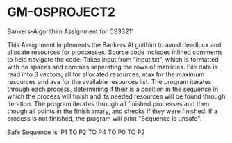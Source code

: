 # GM-OSPROJECT2
Bankers-Algorithim Assignment for CS33211

This Assignment implements the Bankers ALgoithim to avoid deadlock and allocate resources for proccesses. Source code includes inlined comments
to help navigate the code. Takes input from "input.txt", which is formatted with no spaces and commas seperating the rows of matricies. File data is read 
into 3 vectors, all for allocated resources, max for the maximum resources and ava for the available resources list. The program iterates through each process,
determining if their is a position in the sequence in which the process will finish and its needed resources will be found through iteration. The program iterates through all finished processes and then though all points in the finish arrary, and checks if they were finished. If a process is not finished, the program will
print "Sequence is unsafe". 

Safe Sequence is:
P1 TO P2 TO P4 TO P0 TO P2
